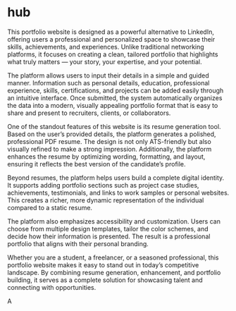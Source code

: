 # hub
This portfolio website is designed as a powerful alternative to LinkedIn, offering users a professional and personalized space to showcase their skills, achievements, and experiences. Unlike traditional networking platforms, it focuses on creating a clean, tailored portfolio that highlights what truly matters — your story, your expertise, and your potential.

The platform allows users to input their details in a simple and guided manner. Information such as personal details, education, professional experience, skills, certifications, and projects can be added easily through an intuitive interface. Once submitted, the system automatically organizes the data into a modern, visually appealing portfolio format that is easy to share and present to recruiters, clients, or collaborators.

One of the standout features of this website is its resume generation tool. Based on the user’s provided details, the platform generates a polished, professional PDF resume. The design is not only ATS-friendly but also visually refined to make a strong impression. Additionally, the platform enhances the resume by optimizing wording, formatting, and layout, ensuring it reflects the best version of the candidate’s profile.

Beyond resumes, the platform helps users build a complete digital identity. It supports adding portfolio sections such as project case studies, achievements, testimonials, and links to work samples or personal websites. This creates a richer, more dynamic representation of the individual compared to a static resume.

The platform also emphasizes accessibility and customization. Users can choose from multiple design templates, tailor the color schemes, and decide how their information is presented. The result is a professional portfolio that aligns with their personal branding.

Whether you are a student, a freelancer, or a seasoned professional, this portfolio website makes it easy to stand out in today’s competitive landscape. By combining resume generation, enhancement, and portfolio building, it serves as a complete solution for showcasing talent and connecting with opportunities.


A
